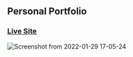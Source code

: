 ## Personal Portfolio

### [Live Site](https://portofolio-zeta.vercel.app/)

![Screenshot from 2022-01-29 17-05-24](https://user-images.githubusercontent.com/78312641/151666241-7234e014-5169-4ccc-9092-7eda9bfa08c9.png)
